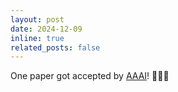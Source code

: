 ```yaml
---
layout: post
date: 2024-12-09
inline: true
related_posts: false
---
```


One paper got accepted by [AAAI](https://aaai.org/conference/aaai/aaai-25/)! :tada::tada::tada:

